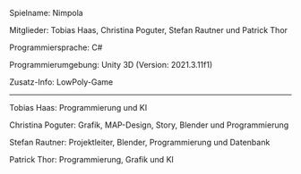 Spielname: Nimpola

Mitglieder: Tobias Haas, Christina Poguter, Stefan Rautner und Patrick Thor

Programmiersprache: C#

Programmierumgebung: Unity 3D (Version: 2021.3.11f1)

Zusatz-Info: LowPoly-Game

---

Tobias Haas: Programmierung und KI

Christina Poguter: Grafik, MAP-Design, Story, Blender und Programmierung

Stefan Rautner: Projektleiter, Blender, Programmierung und Datenbank

Patrick Thor: Programmierung, Grafik und KI
